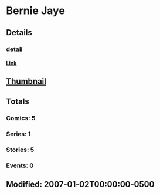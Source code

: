 # Bernie  Jaye 
## Details
### detail
#### [Link](http://marvel.com/comics/creators/3383/bernie_jaye?utm_campaign=apiRef&utm_source=225578a89fc76f3d20fbffda5d17a88d)
## [Thumbnail](http://i.annihil.us/u/prod/marvel/i/mg/b/40/image_not_available.jpg)
## Totals
### Comics: 5
### Series: 1
### Stories: 5
### Events: 0
## Modified: 2007-01-02T00:00:00-0500
